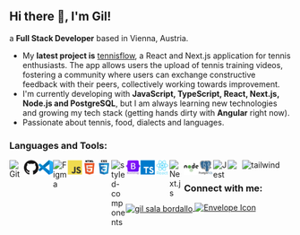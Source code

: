 ## Hi there 👋, I'm Gil!
a **Full Stack Developer** based in Vienna, Austria.

- My **latest project is** [tennisflow](https://github.com/Gilsabo/tennisflow), a React and Next.js application for tennis enthusiasts. The app allows users the upload of tennis training videos, fostering a community where users can exchange constructive feedback with their peers, collectively working towards improvement.
- I'm currently developing with **JavaScript, TypeScript, React, Next.js, Node.js and PostgreSQL**, but I am always learning new technologies and growing my tech stack (getting hands dirty with **Angular** right now).
- Passionate about tennis, food, dialects and languages.

### Languages and Tools:
<img align="left" alt="Git" width="26px" src="https://www.vectorlogo.zone/logos/git-scm/git-scm-icon.svg" />
<img align="left" alt="GitHub" width="26px" src="https://raw.githubusercontent.com/github/explore/78df643247d429f6cc873026c0622819ad797942/topics/github/github.png" />
<img align="left" alt="Visual Studio Code" width="26px" src="https://raw.githubusercontent.com/github/explore/80688e429a7d4ef2fca1e82350fe8e3517d3494d/topics/visual-studio-code/visual-studio-code.png" />
<img align="left" alt="Figma" width="26px" src="https://www.vectorlogo.zone/logos/figma/figma-icon.svg" />
<img align="left" alt="JavaScript" width="26px" src="https://raw.githubusercontent.com/devicons/devicon/master/icons/javascript/javascript-original.svg" />
<img align="left" alt="HTML5" width="26px" src="https://raw.githubusercontent.com/devicons/devicon/master/icons/html5/html5-original-wordmark.svg" />
<img align="left" alt="CSS3" width="26px" src="https://raw.githubusercontent.com/devicons/devicon/master/icons/css3/css3-original-wordmark.svg" />
<img src="https://www.vectorlogo.zone/logos/tailwindcss/tailwindcss-icon.svg" alt="tailwind" width="40" height="40"/>
<img align="left" alt="styled-components" width="26px" src="https://raw.githubusercontent.com/styled-components/brand/master/styled-components.png" />
<img align="left" alt="CSS3" width="26px" src="https://raw.githubusercontent.com/devicons/devicon/master/icons/bootstrap/bootstrap-original-wordmark.svg" />
<img align="left" alt="TypeScript" width="26px" src="https://raw.githubusercontent.com/devicons/devicon/master/icons/typescript/typescript-original.svg" />
<img align="left" alt="React" width="26px" src="https://raw.githubusercontent.com/devicons/devicon/master/icons/react/react-original-wordmark.svg" />
<img align="left" alt="Next.js" width="26px" src="https://cdn.worldvectorlogo.com/logos/nextjs-2.svg" />
<img align="left" alt="Node.js" width="26px" src="https://raw.githubusercontent.com/devicons/devicon/master/icons/nodejs/nodejs-original-wordmark.svg" />
<img align="left" alt="PostgreSQL" width="26px" src="https://raw.githubusercontent.com/devicons/devicon/master/icons/postgresql/postgresql-original-wordmark.svg" />
<img align="left" alt="Jest" width="26px" src="https://www.vectorlogo.zone/logos/jestjsio/jestjsio-icon.svg" />
<img align="left" alte="playwright" width="26px" src="https://playwright.dev/img/playwright-logo.svg" />
<br/>

### Connect with me:
  <a href="https://linkedin.com/in/gil-sala-bordallo" target="blank">
    <img align="center" src="https://cdn.jsdelivr.net/npm/simple-icons@3.0.1/icons/linkedin.svg" alt="gil sala bordallo" height="28px" width="28px" />
  </a>
<a href="mailto:gilsala_88@hotmail.com" target="_blank">
   <img src="data:image/svg+xml;utf8,%3Csvg version='1.0' id='Layer_1' xmlns='http://www.w3.org/2000/svg' xmlns:xlink='http://www.w3.org/1999/xlink' viewBox='0 0 64 64' enable-background='new 0 0 
   64 64' xml:space='preserve' fill='%23231F20'%3E%3Cg id='SVGRepo_bgCarrier' stroke-width='0'%3E%3C/g%3E%3Cg id='SVGRepo_tracerCarrier' stroke-linecap='round' stroke- 
   linejoin='round'%3E%3C/g%3E%3Cg id='SVGRepo_iconCarrier'%3E%3Cg%3E%3Cpath fill='%23231F20' d='M32,34.934L63.617,10.34C62.984,8.965,61.613,8,60,8H4c-1.613,0-2.984,0.965- 
   3.617,2.34L32,34.934z'%3E%3C/path%3E%3Cpath fill='%23231F20' d='M34.457,43.156C33.734,43.719,32.867,44,32,44s-1.734-0.281-2.457-0.844L0,20.18V52c0,2.211,1.789,4,4,4h56c2.211,0,4-1.789,4- 
   4V20.18L34.457,43.156z'%3E%3C/path%3E%3C/g%3E%3C/g%3E%3C/svg%3E" alt="Envelope Icon" width="28px" height="28px">
</a>



  




    
